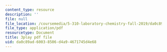 ```yaml
---
content_type: resource
description: ''
file: null
file_location: /coursemedia/5-310-laboratory-chemistry-fall-2019/da0c89ad60038506d4a94671745d4e68_dgRLgf4oO2s.pdf
file_type: application/pdf
resourcetype: Document
title: 3play pdf file
uid: da0c89ad-6003-8506-d4a9-4671745d4e68
---
```

